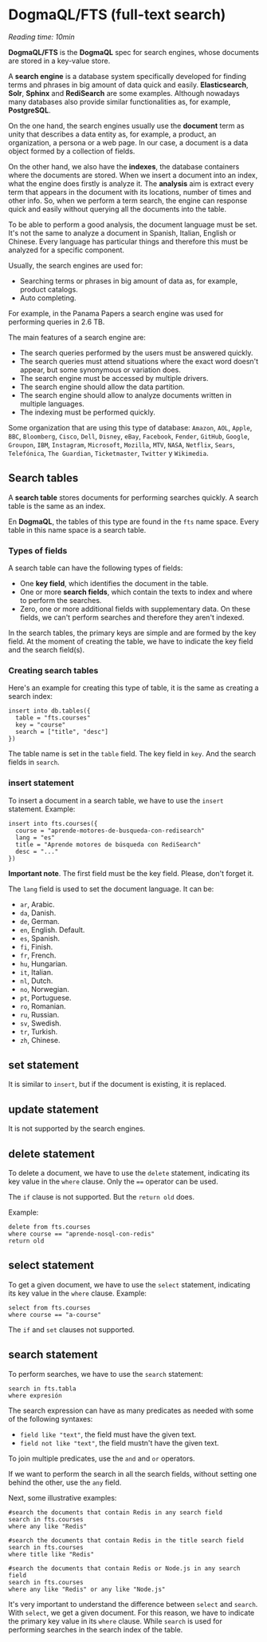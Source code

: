 # DogmaQL/FTS (full-text search)

*Reading time: 10min*

**DogmaQL/FTS** is the **DogmaQL** spec for search engines, whose documents are stored in a key-value store.

A **search engine** is a database system specifically developed for finding terms and phrases in big amount of data quick and easily.
**Elasticsearch**, **Solr**, **Sphinx** and **RediSearch** are some examples.
Although nowadays many databases also provide similar functionalities as, for example, **PostgreSQL**.

On the one hand, the search engines usually use the **document** term as unity that describes a data entity as, for example, a product, an organization, a persona or a web page.
In our case, a document is a data object formed by a collection of fields.

On the other hand, we also have the **indexes**, the database containers where the documents are stored.
When we insert a document into an index, what the engine does firstly is analyze it.
The **analysis** aim is extract every term that appears in the document with its locations, number of times and other info.
So, when we perform a term search, the engine can response quick and easily without querying all the documents into the table.

To be able to perform a good analysis, the document language must be set.
It's not the same to analyze a document in Spanish, Italian, English or Chinese.
Every language has particular things and therefore this must be analyzed for a specific component.

Usually, the search engines are used for:

- Searching terms or phrases in big amount of data as, for example, product catalogs.
- Auto completing.

For example, in the Panama Papers a search engine was used for performing queries in 2.6 TB.

The main features of a search engine are:

- The search queries performed by the users must be answered quickly.
- The search queries must attend situations where the exact word doesn't appear, but some synonymous or variation does.
- The search engine must be accessed by multiple drivers.
- The search engine should allow the data partition.
- The search engine should allow to analyze documents written in multiple languages.
- The indexing must be performed quickly.

Some organization that are using this type of database:
`Amazon`, `AOL`, `Apple`, `BBC`, `Bloomberg`, `Cisco`, `Dell`, `Disney`, `eBay`, `Facebook`, `Fender`, `GitHub`, `Google`, `Groupon`, `IBM`, `Instagram`, `Microsoft`, `Mozilla`, `MTV`, `NASA`, `Netflix`, `Sears`, `Telefónica`, `The Guardian`, `Ticketmaster`, `Twitter` y `Wikimedia`.

## Search tables

A **search table** stores documents for performing searches quickly.
A search table is the same as an index.

En **DogmaQL**, the tables of this type are found in the `fts` name space.
Every table in this name space is a search table.

### Types of fields

A search table can have the following types of fields:

- One **key field**, which identifies the document in the table.
- One or more **search fields**, which contain the texts to index and where to perform the searches.
- Zero, one or more additional fields with supplementary data.
  On these fields, we can't perform searches and therefore they aren't indexed.

In the search tables, the primary keys are simple and are formed by the key field.
At the moment of creating the table, we have to indicate the key field and the search field(s).

### Creating search tables

Here's an example for creating this type of table, it is the same as creating a search index:

```
insert into db.tables({
  table = "fts.courses"
  key = "course"
  search = ["title", "desc"]
})
```

The table name is set in the `table` field.
The key field in `key`.
And the search fields in `search`.

### insert statement

To insert a document in a search table, we have to use the `insert` statement.
Example:

```
insert into fts.courses({
  course = "aprende-motores-de-busqueda-con-redisearch"
  lang = "es"
  title = "Aprende motores de búsqueda con RediSearch"
  desc = "..."
})
```

**Important note**. The first field must be the key field.
Please, don't forget it.

The `lang` field is used to set the document language.
It can be:

- `ar`, Arabic.
- `da`, Danish.
- `de`, German.
- `en`, English. Default.
- `es`, Spanish.
- `fi`, Finish.
- `fr`, French.
- `hu`, Hungarian.
- `it`, Italian.
- `nl`, Dutch.
- `no`, Norwegian.
- `pt`, Portuguese.
- `ro`, Romanian.
- `ru`, Russian.
- `sv`, Swedish.
- `tr`, Turkish.
- `zh`, Chinese.

## set statement

It is similar to `insert`, but if the document is existing, it is replaced.

## update statement

It is not supported by the search engines.

## delete statement

To delete a document, we have to use the `delete` statement, indicating its key value in the `where` clause.
Only the `==` operator can be used.

The `if` clause is not supported. But the `return old` does.

Example:

```
delete from fts.courses
where course == "aprende-nosql-con-redis"
return old
```

## select statement

To get a given document, we have to use the `select` statement, indicating its key value in the `where` clause.
Example:

```
select from fts.courses
where course == "a-course"
```

The `if` and `set` clauses not supported.

## search statement

To perform searches, we have to use the `search` statement:

```
search in fts.tabla
where expresión
```

The search expression can have as many predicates as needed with some of the following syntaxes:

- `field like "text"`, the field must have the given text.
- `field not like "text"`, the field mustn't have the given text.

To join multiple predicates, use the `and` and `or` operators.

If we want to perform the search in all the search fields, without setting one behind the other, use the `any` field.

Next, some illustrative examples:

```
#search the documents that contain Redis in any search field
search in fts.courses
where any like "Redis"

#search the documents that contain Redis in the title search field
search in fts.courses
where title like "Redis"

#search the documents that contain Redis or Node.js in any search field
search in fts.courses
where any like "Redis" or any like "Node.js"
```

It's very important to understand the difference between `select` and `search`.
With `select`, we get a given document.
For this reason, we have to indicate the primary key value in its `where` clause.
While `search` is used for performing searches in the search index of the table.
